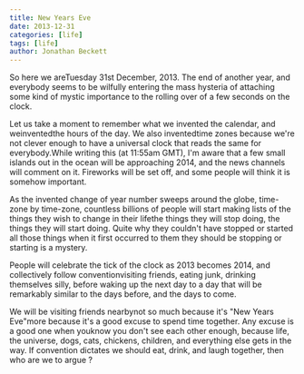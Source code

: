 ```yaml
---
title: New Years Eve
date: 2013-12-31
categories: [life]
tags: [life]
author: Jonathan Beckett
---
```


So here we areTuesday 31st December, 2013. The end of another year, and everybody seems to be wilfully entering the mass hysteria of attaching some kind of mystic importance to the rolling over of a few seconds on the clock.

Let us take a moment to remember what we invented the calendar, and weinventedthe hours of the day. We also inventedtime zones because we're not clever enough to have a universal clock that reads the same for everybody.While writing this (at 11:55am GMT), I'm aware that a few small islands out in the ocean will be approaching 2014, and the news channels will comment on it. Fireworks will be set off, and some people will think it is somehow important.

As the invented change of year number sweeps around the globe, time-zone by time-zone, countless billions of people will start making lists of the things they wish to change in their lifethe things they will stop doing, the things they will start doing. Quite why they couldn't have stopped or started all those things when it first occurred to them they should be stopping or starting is a mystery.

People will celebrate the tick of the clock as 2013 becomes 2014, and collectively follow conventionvisiting friends, eating junk, drinking themselves silly, before waking up the next day to a day that will be remarkably similar to the days before, and the days to come.

We will be visiting friends nearbynot so much because it's "New Years Eve"more because it's a good excuse to spend time together. Any excuse is a good one when youknow you don't see each other enough, because life, the universe, dogs, cats, chickens, children, and everything else gets in the way. If convention dictates we should eat, drink, and laugh together, then who are we to argue ?